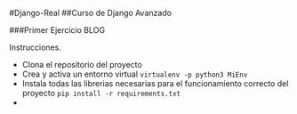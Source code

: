 #Django-Real
##Curso de Django Avanzado

###Primer Ejercicio BLOG

Instrucciones.
* Clona el repositorio del proyecto
* Crea y activa un entorno virtual
    `virtualenv -p python3 MiEnv`
* Instala todas las librerias necesarias para el funcionamiento correcto del proyecto
    `pip install -r requirements.txt`
* 